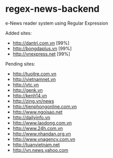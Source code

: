 regex-news-backend
==================

e-News reader system using Regular Expression

Added sites:

- http://dantri.com.vn [99%]
- http://bongdaplus.vn [99%]
- http://vnexpress.net [99%]

Pending sites:

- http://tuoitre.com.vn
- http://vietnamnet.vn
- http://vtc.vn
- http://genk.vn
- http://kenh14.vn
- http://zing.vn/news
- http://tienphongonline.com.vn
- http://www.ngoisao.net
- http://dailyinfo.vn
- http://www.laodong.com.vn
- http://www.24h.com.vn
- http://www.nhandan.org.vn
- http://www.vnagency.com.vn
- http://tuanvietnam.net
- http://vn.news.yahoo.com